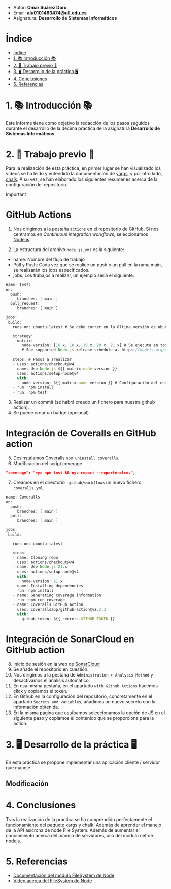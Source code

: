 - Autor: **Omar Suárez Doro** 
- Email: **alu0101483474@ull.edu.es**
- Asignatura: **Desarrollo de Sistemas Informáticos**
  
# Índice
- [Índice](#índice)
- [1. 📚 Introducción 📚](#1--introducción-)
- [2. 🧠 Trabajo previo 🧠](#2--trabajo-previo-)
- [3. 🖥️ Desarrollo de la práctica 🖥️](#3-️-desarrollo-de-la-práctica-️)
- [4. Conclusiones](#4-conclusiones)
- [5. Referencias](#5-referencias)

# 1. 📚 Introducción 📚
Este informe tiene como objetivo la redacción de los pasos seguidos durante el desarrollo de la décima practica de la asignatura **Desarrollo de Sistemas Informáticos**.

# 2. 🧠 Trabajo previo 🧠

Para la realización de esta práctica, en primer lugar se han visualizado los vídeos se ha leido y entendido la documentación de [yargs](https://www.npmjs.com/package/yargs), y por otro lado, [chalk](https://www.npmjs.com/package/chalk). A su vez, se han elaborado los siguientes resumenes acerca de la configuración del repositorio.

> [!Important]
> # GitHub Actions
> 1. Nos dirigimos a la pestaña `actions` en el repositorio de GitHub. Si nos centramos en *Continuous integration workflows*, seleccionamos [Node.js](https://nodejs.org/en).
> 
> 2. La estructura del archivo `node.js.yml` es la siguiente:
> - name: Nombre del flujo de trabajo
> - Pull y Push: Cada vez que se realice un push o un pull en la rama main, se realizarán los jobs especificados.
> - jobs: Los trabajos a realizar, un ejemplo sería el siguiente.
> ```js
> name: Tests
> on:
>   push:
>      branches: [ main ]
>   pull_request:
>      branches: [ main ]
> 
> jobs:
>  build:
>    runs-on: ubuntu-latest # Se debe correr en la última versión de ubuntu estable
>
>    strategy:
>      matrix:
>        node-version: [16.x, 18.x, 19.x, 20.x, 21.x] # Se ejecuta en todos estornos.
>        # See supported Node.js release schedule at https://nodejs.org/en/about/releases/
>
>    steps: # Pasos a arealizar
>    - uses: actions/checkout@v4
>    - name: Use Node.js ${{ matrix.node-version }}
>      uses: actions/setup-node@v4
>      with:
>        node-version: ${{ matrix.node-version }} # Configuración del entorno.
>    - run: npm install
>    - run: npm test
> ```
> 3. Realizar un commit (se habrá creado un fichero para nuestra github action).
> 4. Se puede crear un badge (opcional)
> # Integración de Coveralls en GitHub action
> 5. Desinstalamos Coveralls `npm uninstall coveralls`.
> 6. Modificación del script coverage
> ```json
> "coverage": "nyc npm test && nyc report --reporter=lcov",
> ```
> 7. Creamos en el directorio `.github/workflows` un nuevo fichero `coveralls.yml`.
>
> ```js
> name: Coveralls
> on:
>   push:
>      branches: [ main ]
>   pull:
>      branches: [ main ]
> 
> jobs:
>  build:
>
>    runs-on: ubuntu-latest
>
>    steps:
>    - name: Cloning repo
>      uses: actions/checkout@v4
>    - name: Use Node.js 21.x
>      uses: actions/setup-node@v4
>      with:
>        node-version: 21.x
>    - name: Installing dependencies
>      run: npm install
>    - name: Generating coverage information
>      run: npm run coverage
>    - name: Coveralls GitHub Action
>      uses: coverallsapp/github-action@v2.2.3
>      with:
>        github-token: ${{ secrets.GITHUB_TOKEN }}
> ```
> 
> # Integración de SonarCloud en GitHub action
> 8. Inicio de sesión en la web de [SonarCloud](https://sonarcloud.io)
> 9. Se añade el repositorio en cuestión.
> 10. Nos dirigimos a la pestaña de `Administration > Analysis Method` y desactivamos el análisis automático.
> 11. En esa misma pestaña, en el apartado `with Github Actions` hacemos click y copiamos el token.
> 12. En Github en la configuración del repositorio, concretamente en el apartado `Secrets and variables`, añadimos un nuevo secreto con la información obtenida.
> 13. En la misma página que estábamos seleccionamos la opción de JS en el siguiente paso y copiamos el contenido que se proporciona para la action.
> 
>

# 3. 🖥️ Desarrollo de la práctica 🖥️

En esta práctica se propone implementar una aplicación cliente / servidor que maneje 


## Modificación



# 4. Conclusiones
Tras la realización de la práctica se ha comprendido perfectamente el funcionamiento del paquete xargs y chalk. Además de aprender el manejo de la API asícrona de node File System. Además de aumentar el conocimiento acerca del manejo de servidores, uso del módulo net de nodejs.

# 5. Referencias
- [Documentación del módulo FileSystem de Node](https://nodejs.org/api/fs.html)
- [Vídeo acerca del FileSystem de Node](https://www.youtube.com/watch?v=8JYBwCaZviE)